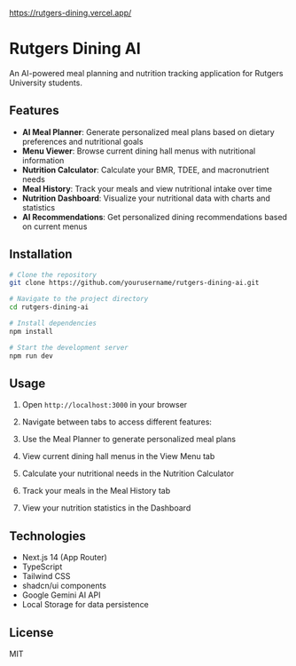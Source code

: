 https://rutgers-dining.vercel.app/

# Rutgers Dining AI

An AI-powered meal planning and nutrition tracking application for Rutgers University students.

## Features

- **AI Meal Planner**: Generate personalized meal plans based on dietary preferences and nutritional goals
- **Menu Viewer**: Browse current dining hall menus with nutritional information
- **Nutrition Calculator**: Calculate your BMR, TDEE, and macronutrient needs
- **Meal History**: Track your meals and view nutritional intake over time
- **Nutrition Dashboard**: Visualize your nutritional data with charts and statistics
- **AI Recommendations**: Get personalized dining recommendations based on current menus

## Installation

```bash
# Clone the repository
git clone https://github.com/yourusername/rutgers-dining-ai.git

# Navigate to the project directory
cd rutgers-dining-ai

# Install dependencies
npm install

# Start the development server
npm run dev
```

## Usage

1. Open `http://localhost:3000` in your browser
2. Navigate between tabs to access different features:

1. Use the Meal Planner to generate personalized meal plans
2. View current dining hall menus in the View Menu tab
3. Calculate your nutritional needs in the Nutrition Calculator
4. Track your meals in the Meal History tab
5. View your nutrition statistics in the Dashboard





## Technologies

- Next.js 14 (App Router)
- TypeScript
- Tailwind CSS
- shadcn/ui components
- Google Gemini AI API
- Local Storage for data persistence


## License

MIT


